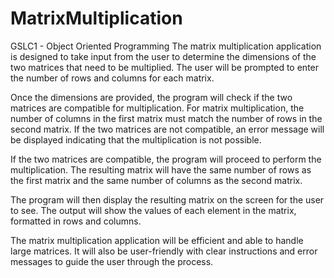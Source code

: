 # MatrixMultiplication
GSLC1 - Object Oriented Programming
The matrix multiplication application is designed to take input from the user to determine the dimensions of the two matrices that need to be multiplied. The user will be prompted to enter the number of rows and columns for each matrix.

Once the dimensions are provided, the program will check if the two matrices are compatible for multiplication. For matrix multiplication, the number of columns in the first matrix must match the number of rows in the second matrix. If the two matrices are not compatible, an error message will be displayed indicating that the multiplication is not possible.

If the two matrices are compatible, the program will proceed to perform the multiplication. The resulting matrix will have the same number of rows as the first matrix and the same number of columns as the second matrix.

The program will then display the resulting matrix on the screen for the user to see. The output will show the values of each element in the matrix, formatted in rows and columns.

The matrix multiplication application will be efficient and able to handle large matrices. It will also be user-friendly with clear instructions and error messages to guide the user through the process.
